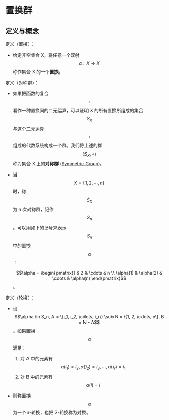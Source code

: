 # 置换群

## 定义与概念

定义（置换）：

- 给定非空集合 X，将任意一个双射 $$\alpha: X \rightarrow X$$ 称作集合 X 的一个**置换**。

定义（对称群）：

- 如果把函数的复合 $$\circ$$ 看作一种置换间的二元运算，可以证明 X 的所有置换所组成的集合 $$S_X$$ 与这个二元运算 $$\circ$$ 组成的代数系统构成一个群。我们将上述的群 $$(S_X, \circ)$$ 称为集合 X 上的**对称群** ([Symmetric Group](<https://en.wikipedia.org/wiki/Symmetric_group>))。

- 当 $$X = \{1, 2, \cdots, n\}$$ 时，称 $$S_X$$ 为 n 次对称群，记作  $$S_n$$。可以用如下的记号来表示 $$S_n$$ 中的置换 $$\alpha$$：

  $$\alpha = \begin{pmatrix}1 & 2 & \cdots & n \\ \alpha(1) & \alpha(2) & \cdots & \alpha(n) \end{pmatrix}$$。

定义（轮换）：

- 设 $$\alpha \in S_n, A = \{i_1, i_2, \cdots, i_r\} \sub N = \{1, 2, \cdots, n\}, B = N - A$$。如果置换 $$\alpha $$ 满足：
  1. 对 A 中的元素有 $$\alpha(i_1) = i_2, \alpha(i_2) = i_3, \cdots, \alpha(i_r) = i_1$$
  2. 对 B 中的元素有 $$\alpha(i) = i$$

- 则称置换 $$\alpha$$ 为一个 r-轮换，也把 2-轮换称为对换。